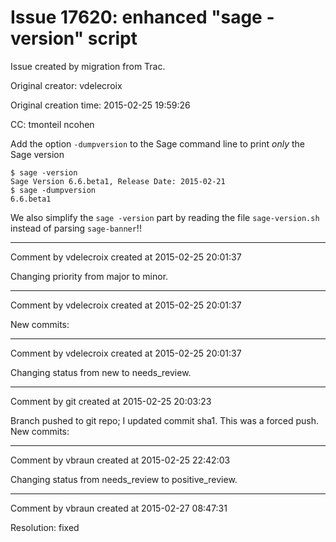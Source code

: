 # Issue 17620: enhanced "sage -version" script

Issue created by migration from Trac.

Original creator: vdelecroix

Original creation time: 2015-02-25 19:59:26

CC:  tmonteil ncohen

Add the option `-dumpversion` to the Sage command line to print *only* the Sage version

```
$ sage -version
Sage Version 6.6.beta1, Release Date: 2015-02-21
$ sage -dumpversion
6.6.beta1
```

We also simplify the `sage -version` part by reading the file `sage-version.sh` instead of parsing `sage-banner`!!


---

Comment by vdelecroix created at 2015-02-25 20:01:37

Changing priority from major to minor.


---

Comment by vdelecroix created at 2015-02-25 20:01:37

New commits:


---

Comment by vdelecroix created at 2015-02-25 20:01:37

Changing status from new to needs_review.


---

Comment by git created at 2015-02-25 20:03:23

Branch pushed to git repo; I updated commit sha1. This was a forced push. New commits:


---

Comment by vbraun created at 2015-02-25 22:42:03

Changing status from needs_review to positive_review.


---

Comment by vbraun created at 2015-02-27 08:47:31

Resolution: fixed
